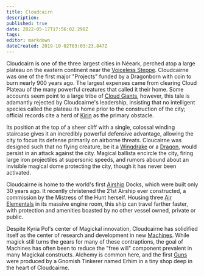 ```yaml
---
title: Cloudcairn
description: 
published: true
date: 2022-05-17T17:56:02.298Z
tags: 
editor: markdown
dateCreated: 2019-10-02T03:03:23.847Z
---
```


Cloudcairn is one of the three largest cities in Néeark, perched atop a large plateau on the eastern continent near the [Voiceless Steppe](/locations/voiceless-steppe). Cloudcairne was one of the first major "Projects" funded by a Dragonborn with coin to burn nearly 900 years ago. The largest expenses came from clearing Cloud Plateau of the many powerful creatures that called it their home. Some accounts seem point to a large tribe of [Cloud Giants](/creatures/cloud-giant), however, this tale is adamantly rejected by Cloudcairne's leadership, insisting that no intelligent species called the plateau its home prior to the construction of the city; official records cite a herd of [Kirin](/creatures/kirin) as the primary obstacle.

Its position at the top of a sheer cliff with a single, colossal winding staircase gives it an incredibly powerful defensive advantage, allowing the city to focus its defense primarily on airborne threats. Cloucairne was designed such that no flying creature, be it a [Wingdrake](/creatures/wingdrake) or a [Dragon](/creatures/dragon), would persist in an attack against the city. Magical ballista encircle the city, firing large iron projectiles at supersonic speeds, and rumors abound about an invisible magical dome protecting the city, though it has never been activated.

Cloudcairne is home to the world's first [Airship](/artifacts/airship) Docks, which were built only 30 years ago. It recently christened the 21st Airship ever constructed, a commission by the Mistress of the Hunt herself. Housing three [Air Elementals](/creatures/air-elemental) in its massive engine room, this ship can travel farther faster, with protection and amenities boasted by no other vessel owned, private or public.

Despite Kyria Pol's center of Magickal innovation, Cloudcairne has solidified itself as the center of research and development in new [Machines](/artifacts/machines). While magick still turns the gears for many of these contraptions, the goal of Machines has often been to reduce the "free will" component prevalent in many Magickal constructs. Alchemy is common here, and the first [Guns](/artifacts/weapons/firearm) were produced by a Gnomish Tinkerer named Erhim in a tiny shop deep in the heart of Cloudcairne.